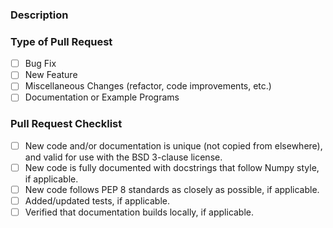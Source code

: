 <!--Please fill out all sections of the pull request template.-->

### Description
<!--Describe the pull request in detail, telling why the changes
are required and/or what problems they fix. Link or add the issue number
for any exising issues that the pull request solves.

Note that unsolicited pull requests will most likely be closed.
Please file an issue first, so that details can be discussed/finalized
before a pull request is created.-->

### Type of Pull Request
<!--Put an x in all boxes that apply, like so: - [x] Bug Fix-->

- [ ] Bug Fix
- [ ] New Feature
- [ ] Miscellaneous Changes (refactor, code improvements, etc.)
- [ ] Documentation or Example Programs

### Pull Request Checklist
<!--Fill in all boxes with an x to verify.

To build documentation locally, type the following command within the
docs directory: make html
-->

- [ ] New code and/or documentation is unique (not copied from elsewhere), and
      valid for use with the BSD 3-clause license.
- [ ] New code is fully documented with docstrings that follow Numpy style,
      if applicable.
- [ ] New code follows PEP 8 standards as closely as possible, if applicable.
- [ ] Added/updated tests, if applicable.
- [ ] Verified that documentation builds locally, if applicable.
